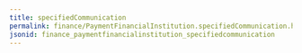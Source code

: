 ```yaml
---
title: specifiedCommunication
permalink: finance/PaymentFinancialInstitution.specifiedCommunication.html
jsonid: finance_paymentfinancialinstitution_specifiedcommunication
---
```

